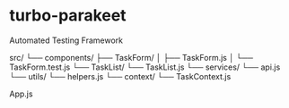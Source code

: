 # turbo-parakeet
 Automated Testing Framework

src/
 └── components/
     ├── TaskForm/
     │   ├── TaskForm.js
     │   └── TaskForm.test.js
     └── TaskList/
         └── TaskList.js
 └── services/
     └── api.js
 └── utils/
     └── helpers.js
 └── context/
     └── TaskContext.js

App.js
